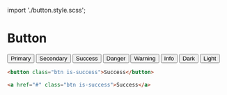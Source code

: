 import './button.style.scss';

# Button

<div class="zyle-preview">
    <div class="buttons-preview">
        <button class="btn is-primary">
            Primary
        </button>
        <button class="btn is-secondary">
            Secondary
        </button>
        <button class="btn is-success">
            Success
        </button>
        <button class="btn is-danger">
            Danger
        </button>
        <button class="btn is-warning">
            Warning
        </button>
        <button class="btn is-info">
            Info
        </button>
        <button class="btn is-dark">
            Dark
        </button>
        <button class="btn is-light">
            Light
        </button>
    </div>
</div>

```html
<button class="btn is-success">Success</button>
```

```html
<a href="#" class="btn is-success">Success</a>
```
